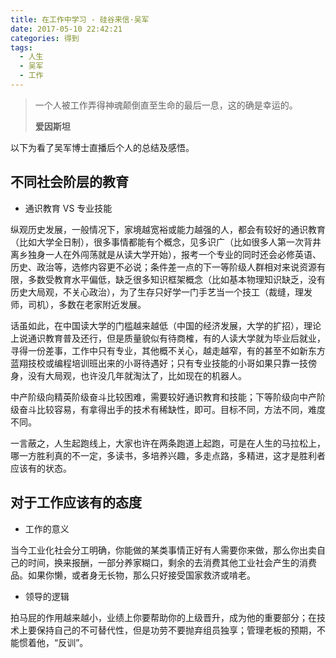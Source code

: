 ```yaml
---
title: 在工作中学习 - 硅谷来信·吴军
date: 2017-05-10 22:42:21
categories: 得到
tags:
  - 人生
  - 吴军
  - 工作
---
```

<blockquote class="blockquote-center">一个人被工作弄得神魂颠倒直至生命的最后一息，这的确是幸运的。  

**爱因斯坦**
</blockquote>

<!--more-->

以下为看了吴军博士直播后个人的总结及感悟。

## 不同社会阶层的教育

- 通识教育 VS 专业技能

纵观历史发展，一般情况下，家境越宽裕或能力越强的人，都会有较好的通识教育（比如大学全日制），很多事情都能有个概念，见多识广（比如很多人第一次背井离乡独身一人在外闯荡就是从读大学开始），报考一个专业的同时还会必修英语、历史、政治等，选修内容更不必说；条件差一点的下一等阶级人群相对来说资源有限，多数受教育水平偏低，缺乏很多知识框架概念（比如基本物理知识缺乏，没有历史大局观，不关心政治），为了生存只好学一门手艺当一个技工（裁缝，理发师，司机），多数在老家附近发展。

话虽如此，在中国读大学的门槛越来越低（中国的经济发展，大学的扩招），理论上说通识教育普及还行，但是质量貌似有待商榷，有的人读大学就为毕业后就业，寻得一份差事，工作中只有专业，其他概不关心，越走越窄，有的甚至不如新东方蓝翔技校或编程培训班出来的小哥待遇好；只有专业技能的小哥如果只靠一技傍身，没有大局观，也许没几年就淘汰了，比如现在的机器人。

中产阶级向精英阶级奋斗比较困难，需要较好通识教育和技能；下等阶级向中产阶级奋斗比较容易，有拿得出手的技术有稀缺性，即可。目标不同，方法不同，难度不同。

一言蔽之，人生起跑线上，大家也许在两条跑道上起跑，可是在人生的马拉松上，哪一方胜利真的不一定，多读书，多培养兴趣，多走点路，多精进，这才是胜利者应该有的状态。

## 对于工作应该有的态度

- 工作的意义

当今工业化社会分工明确，你能做的某类事情正好有人需要你来做，那么你出卖自己的时间，换来报酬，一部分养家糊口，剩余的去消费其他工业社会产生的消费品。如果你懒，或者身无长物，那么只好接受国家救济或啃老。

- 领导的逻辑

拍马屁的作用越来越小，业绩上你要帮助你的上级晋升，成为他的重要部分；在技术上要保持自己的不可替代性，但是功劳不要抛弃组员独享；管理老板的预期，不能惯着他，“反训”。
